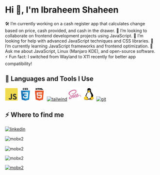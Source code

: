 <h1>Hi 👋, I'm Ibraheem Shaheen</h1>
<p>🛠️ I’m currently working on a cash register app that calculates change based on price, cash provided, and cash in the drawer.
  🤝 I’m looking to collaborate on frontend development projects using JavaScript. 🌿 I’m looking for help with advanced JavaScript techniques and CSS libraries.
  🌱 I’m currently learning JavaScript frameworks and frontend optimization.
  💬 Ask me about JavaScript, Linux (Manjaro KDE), and open-source software.
  ⚡ Fun fact: I switched from Wayland to X11 recently for better app compatibility!</p>
<h2>🚀 Languages and Tools I Use</h2>
<p><a target="_blank" href="https://raw.githubusercontent.com/devicons/devicon/master/icons/javascript/javascript-original.svg" style="display: inline-block;"><img src="https://raw.githubusercontent.com/devicons/devicon/master/icons/javascript/javascript-original.svg" alt="javascript" width="42" height="42" /></a>
<a target="_blank" href="https://raw.githubusercontent.com/devicons/devicon/master/icons/css3/css3-original-wordmark.svg" style="display: inline-block;"><img src="https://raw.githubusercontent.com/devicons/devicon/master/icons/css3/css3-original-wordmark.svg" alt="css3" width="42" height="42" /></a>
<a target="_blank" href="https://raw.githubusercontent.com/devicons/devicon/master/icons/html5/html5-original-wordmark.svg" style="display: inline-block;"><img src="https://raw.githubusercontent.com/devicons/devicon/master/icons/html5/html5-original-wordmark.svg" alt="html5" width="42" height="42" /></a>
<a target="_blank" href="https://www.vectorlogo.zone/logos/tailwindcss/tailwindcss-icon.svg" style="display: inline-block;"><img src="https://www.vectorlogo.zone/logos/tailwindcss/tailwindcss-icon.svg" alt="tailwind" width="42" height="42" /></a>
<a target="_blank" href="https://raw.githubusercontent.com/devicons/devicon/master/icons/sass/sass-original.svg" style="display: inline-block;"><img src="https://raw.githubusercontent.com/devicons/devicon/master/icons/sass/sass-original.svg" alt="sass" width="42" height="42" /></a>
<a target="_blank" href="https://raw.githubusercontent.com/devicons/devicon/master/icons/linux/linux-original.svg" style="display: inline-block;"><img src="https://raw.githubusercontent.com/devicons/devicon/master/icons/linux/linux-original.svg" alt="linux" width="42" height="42" /></a>
<a target="_blank" href="https://www.vectorlogo.zone/logos/git-scm/git-scm-icon.svg" style="display: inline-block;"><img src="https://www.vectorlogo.zone/logos/git-scm/git-scm-icon.svg" alt="git" width="42" height="42" /></a></p>
<h2>⚡️ Where to find me</h2>
<p><a target="_blank" href="https://www.linkedin.com/in/https://www.linkedin.com/in/ibraheemshaheen/?lipi=urn%3Ali%3Apage%3Ad_flagship3_people%3B%2FxIhsDtzQO6ITWHvpx2TjQ%3D%3D" style="display: inline-block;"><img src="https://img.shields.io/badge/linkedin-logo?style=for-the-badge&logo=linkedin&logoColor=white&color=%230a77b6" alt="linkedin" /></a></p>
<p><img align="center" src="https://github-readme-stats.vercel.app/api?username=mobx2&show_icons=true&locale=en" alt="mobx2" /></p>
<p><img align="center" src="https://github-readme-streak-stats.herokuapp.com/?user=mobx2&" alt="mobx2" /></p>
<p><img src="https://github-readme-stats.vercel.app/api/top-langs?username=mobx2&show_icons=true&locale=en&layout=compact" alt="mobx2" /></p>
<p><a href="https://github.com/ryo-ma/github-profile-trophy"><img src="https://github-profile-trophy.vercel.app/?username=mobx2" alt="mobx2" /></a></p>
